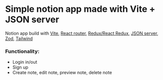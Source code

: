 # Simple notion app made with Vite + JSON server

Notion app build with [Vite](https://vite.dev/), [React router](https://github.com/remix-run/react-router), [Redux/React Redux](https://github.com/reduxjs/react-redux), [JSON server](https://github.com/typicode/json-server/tree/v0), [Zod](https://github.com/colinhacks/zod), [Tailwind](https://github.com/tailwindlabs/tailwindcss)

### Functionality:
- Login in/out
- Sign up 
- Create note, edit note, preview note, delete note
  
